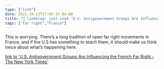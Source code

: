 ```yaml
---
type: ["link"]
date: 2021-10-13T17:05:37-04:00
title: "🔗 linkblog: just read 'U.S. Antigovernment Groups Are Influencing the French Far Right - The New York Times'"
tags: ["far right","France"]
---
```

This is worrying. There’s a long tradition of open far right movements in France, and if the U.S has something to teach them, it should make us think twice about what’s happening here.
 
[link to 'U.S. Antigovernment Groups Are Influencing the French Far Right - The New York Times'](https://www.nytimes.com/2021/10/13/us/politics/france-far-right-extremists-qanon.html)
